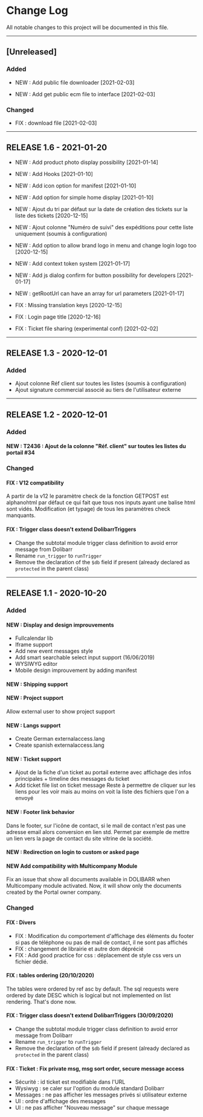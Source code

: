 # Change Log
All notable changes to this project will be documented in this file.
___

## [Unreleased]

### Added

- NEW : Add public file downloader [2021-02-03]

- NEW : Add get public ecm file to interface [2021-02-03]

### Changed

- FIX : download file [2021-02-03]


___
## RELEASE 1.6 - 2021-01-20
- NEW : Add product photo display possibility [2021-01-14]
- NEW : Add Hooks [2021-01-10]
- NEW : Add icon option for manifest [2021-01-10]
- NEW : Add option for simple home display [2021-01-10]
- NEW : Ajout du tri par défaut sur la date de création des tickets sur la liste des tickets [2020-12-15]
- NEW : Ajout colonne "Numéro de suivi" des expéditions pour cette liste uniquement (soumis à configuration)
- NEW : Add option to allow brand logo in menu and change login logo too [2020-12-15]
- NEW : Add context token system [2021-01-17]
- NEW : Add js dialog confirm for button possibility for developers [2021-01-17]
- NEW : getRootUrl can have an array for url parameters [2021-01-17]

- FIX : Missing translation keys [2020-12-15]
- FIX : Login page title [2020-12-16]
- FIX : Ticket file sharing (experimental conf) [2021-02-02]
___
## RELEASE 1.3 - 2020-12-01

### Added

- Ajout colonne Réf client sur toutes les listes (soumis à configuration)
- Ajout signature commercial associé au tiers de l'utilisateur externe

___
## RELEASE 1.2 - 2020-12-01

### Added

#### NEW : T2436 : Ajout de la colonne "Réf. client" sur toutes les listes du portail #34

### Changed

#### FIX : V12 compatibility
A partir de la v12 le paramètre check de la fonction GETPOST est alphanohtml par défaut ce qui fait que tous nos inputs ayant une balise html sont vidés.
Modification (et typage) de tous les paramètres check manquants.

#### FIX : Trigger class doesn't extend DolibarrTriggers
- Change the subtotal module trigger class definition to avoid error message from Dolibarr
- Rename `run_trigger` to `runTrigger`
- Remove the declaration of the `$db` field if present (already declared as `protected` in the parent class)


___
## RELEASE 1.1 - 2020-10-20

### Added

#### NEW : Display and design improuvements
- Fullcalendar lib
- Iframe support
- Add new event messages style
- Add smart searchable select input support (16/06/2019)
- WYSIWYG editor
- Mobile design improuvement by adding manifest

#### NEW : Shipping support

#### NEW : Project support
Allow external user to show project support

#### NEW : Langs support
- Create German externalaccess.lang
- Create spanish externalaccess.lang

#### NEW : Ticket support
- Ajout de la fiche d'un ticket au portail externe avec affichage des infos principales + timeline des messages du ticket
- Add ticket file list on ticket message
  Reste à permettre de cliquer sur les liens pour les voir mais au moins on voit la liste des fichiers que l'on a envoyé

#### NEW : Footer link behavior
Dans le footer, sur l'icône de contact, si le mail de contact n'est pas une adresse email alors conversion en lien std.
Permet par exemple de mettre un lien vers la page de contact du site vitrine de la société.

#### NEW : Redirection on login to custom or asked page

#### NEW Add compatibility with Multicompany Module
Fix an issue that show all documents available in DOLIBARR when Multicompany module activated.
Now, it will show only the documents created by the Portal owner company.

### Changed

#### FIX : Divers
- FIX : Modification du comportement d'affichage des éléments du footer si pas de téléphone ou pas de mail de contact, il ne sont pas affichés
- FIX : changement de librairie et autre dom déprécié
- FIX : Add good practice for css : déplacement de style css vers un fichier dédié.

#### FIX : tables ordering (20/10/2020)
The tables were ordered by ref asc by default.
The sql requests were ordered by date DESC which is logical but not implemented on list rendering.
That's done now.

#### FIX : Trigger class doesn't extend DolibarrTriggers (30/09/2020)
- Change the subtotal module trigger class definition to avoid error message from Dolibarr
- Rename `run_trigger` to `runTrigger`
- Remove the declaration of the `$db` field if present (already declared as `protected` in the parent class)

#### FIX : Ticket : Fix private msg, msg sort order, secure message access
- Sécurité : id ticket est modifiable dans l'URL
- Wysiwyg : se caler sur l'option du module standard Dolibarr
- Messages : ne pas afficher les messages privés si utilisateur externe
- UI : ordre d'affichage des messages
- UI : ne pas afficher "Nouveau message" sur chaque message
